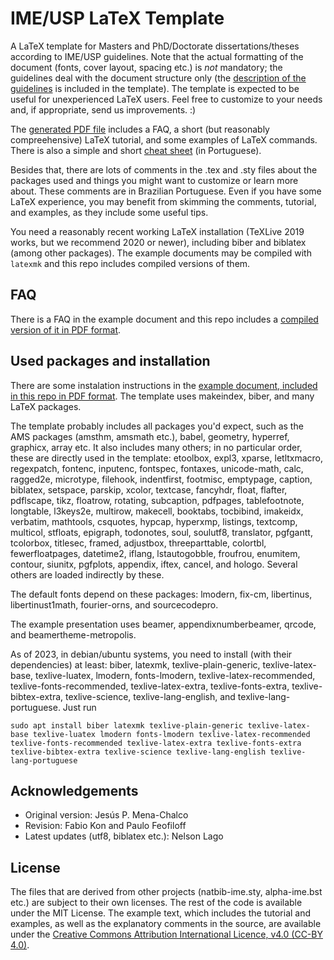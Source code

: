 # IME/USP LaTeX Template

A LaTeX template for Masters and PhD/Doctorate dissertations/theses
according to IME/USP guidelines. Note that the actual formatting of
the document (fonts, cover layout, spacing etc.) is *not* mandatory;
the guidelines deal with the document structure only (the [description
of the guidelines](https://www.ime.usp.br/dcc/pos/normas/tesesedissertacoes)
is included in the template). The template is expected to be useful
for unexperienced LaTeX users. Feel free to customize to your needs
and, if appropriate, send us improvements. :)

The [generated PDF file](https://gitlab.com/ccsl-usp/modelo-latex/raw/main/pre-compilados/tese-exemplo.pdf?inline=false)
includes a FAQ, a short (but reasonably
compreehensive) LaTeX tutorial, and some examples of LaTeX commands.
There is also a simple and short [cheat sheet](https://gitlab.com/ccsl-usp/modelo-latex/raw/main/pre-compilados/colinha.pdf?inline=false)
(in Portuguese).

Besides that, there are lots of comments in the .tex and .sty files
about the packages used and things you might want to customize or
learn more about. These comments are in Brazilian Portuguese. Even
if you have some LaTeX experience, you may benefit from skimming the
comments, tutorial, and examples, as they include some useful tips.

You need a reasonably recent working LaTeX installation (TeXLive 2019
works, but we recommend 2020 or newer), including biber and biblatex
(among other packages). The example documents may be compiled with
`latexmk` and this repo includes compiled versions of them.

## FAQ

There is a FAQ in the example document and this repo includes a
[compiled version of it in PDF format](https://gitlab.com/ccsl-usp/modelo-latex/raw/main/pre-compilados/tese-exemplo.pdf?inline=false).

## Used packages and installation

There are some instalation instructions in the [example document,
included in this repo in PDF format](https://gitlab.com/ccsl-usp/modelo-latex/raw/main/pre-compilados/tese-exemplo.pdf?inline=false).
The template uses makeindex, biber, and many LaTeX packages.

The template probably includes all packages you'd expect, such as the
AMS packages (amsthm, amsmath etc.), babel, geometry, hyperref, graphicx,
array etc. It also includes many others; in no particular order, these
are directly used in the template:
etoolbox, expl3, xparse, letltxmacro, regexpatch, fontenc, inputenc,
fontspec, fontaxes, unicode-math, calc, ragged2e, microtype, filehook,
indentfirst, footmisc, emptypage, caption, biblatex, setspace, parskip,
xcolor, textcase, fancyhdr, float, flafter, pdflscape, tikz, floatrow,
rotating, subcaption, pdfpages, tablefootnote, longtable, l3keys2e,
multirow, makecell, booktabs, tocbibind, imakeidx, verbatim, mathtools,
csquotes, hypcap, hyperxmp, listings, textcomp, multicol, stfloats,
epigraph, todonotes, soul, soulutf8, translator, pgfgantt, tcolorbox,
titlesec, framed, adjustbox, threeparttable, colortbl, fewerfloatpages,
datetime2, iflang, lstautogobble, froufrou, enumitem, contour, siunitx,
pgfplots, appendix, iftex, cancel, and hologo. Several others are
loaded indirectly by these.

The default fonts depend on these packages: lmodern, fix-cm, libertinus,
libertinust1math, fourier-orns, and sourcecodepro.

The example presentation uses beamer, appendixnumberbeamer, qrcode,
and beamertheme-metropolis.

As of 2023, in debian/ubuntu systems, you need to install (with
their dependencies) at least: biber, latexmk, texlive-plain-generic,
texlive-latex-base, texlive-luatex, lmodern, fonts-lmodern,
texlive-latex-recommended, texlive-fonts-recommended, texlive-latex-extra,
texlive-fonts-extra, texlive-bibtex-extra, texlive-science,
texlive-lang-english, and texlive-lang-portuguese. Just run

`sudo apt install biber latexmk texlive-plain-generic texlive-latex-base texlive-luatex lmodern fonts-lmodern texlive-latex-recommended texlive-fonts-recommended texlive-latex-extra texlive-fonts-extra texlive-bibtex-extra texlive-science texlive-lang-english texlive-lang-portuguese`

## Acknowledgements

 * Original version: Jesús P. Mena-Chalco
 * Revision: Fabio Kon and Paulo Feofiloff
 * Latest updates (utf8, biblatex etc.): Nelson Lago

## License

The files that are derived from other projects (natbib-ime.sty,
alpha-ime.bst etc.) are subject to their own licenses. The rest
of the code is available under the MIT License. The example text,
which includes the tutorial and examples, as well as the explanatory
comments in the source, are available under the [Creative Commons
Attribution International Licence, v4.0 (CC-BY 4.0)](https://creativecommons.org/licenses/by/4.0/).

